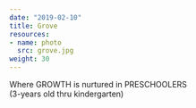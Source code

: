 ```yaml
---
date: "2019-02-10"
title: Grove
resources:
- name: photo
  src: grove.jpg
weight: 30
---
```


Where GROWTH is nurtured in PRESCHOOLERS<br />
(3-years old thru kindergarten)
